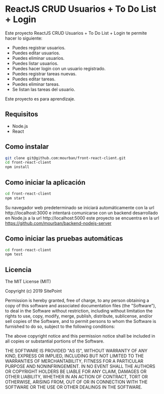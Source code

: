 # ReactJS CRUD Usuarios + To Do List + Login

Este proyecto ReactJS CRUD Usuarios + To Do List + Login te permite hacer lo siguiente:
  - Puedes registrar usuarios.
  - Puedes editar usuarios.
  - Puedes eliminar usuarios.
  - Puedes listar usuarios.
  - Puedes hacer login con un usuario registrado.
  - Puedes registrar tareas nuevas.
  - Puedes editar tareas.
  - Puedes eliminar tareas.
  - Se listan las tareas del usuario.

Este proyecto es para aprendizaje.

##  Requisitos

  - Node.js
  - React

##  Como instalar

```bash
git clone git@github.com:mourban/front-react-client.git
cd front-react-client
npm install
```

## Como iniciar la aplicación

```bash
cd front-react-client
npm start
```
Su navegador web predeterminado se iniciará automáticamente con la url http://localhost:3000 e intentará comunicarse con un backend desarrollado en Node.js a la url http://localhost:5000 este proyecto se encuentra en la url https://github.com/mourban/backend-nodejs-server

## Como iniciar las pruebas automáticas

```bash
cd front-react-client
npm test
```

## Licencia

The MIT License (MIT)

Copyright (c) 2019 SitePoint

Permission is hereby granted, free of charge, to any person obtaining a copy of this software and associated documentation files (the "Software"), to deal in the Software without restriction, including without limitation the rights to use, copy, modify, merge, publish, distribute, sublicense, and/or sell copies of the Software, and to permit persons to whom the Software is furnished to do so, subject to the following conditions:

The above copyright notice and this permission notice shall be included in all copies or substantial portions of the Software.

THE SOFTWARE IS PROVIDED "AS IS", WITHOUT WARRANTY OF ANY KIND, EXPRESS OR IMPLIED, INCLUDING BUT NOT LIMITED TO THE WARRANTIES OF MERCHANTABILITY, FITNESS FOR A PARTICULAR PURPOSE AND NONINFRINGEMENT. IN NO EVENT SHALL THE AUTHORS OR COPYRIGHT HOLDERS BE LIABLE FOR ANY CLAIM, DAMAGES OR OTHER LIABILITY, WHETHER IN AN ACTION OF CONTRACT, TORT OR OTHERWISE, ARISING FROM, OUT OF OR IN CONNECTION WITH THE SOFTWARE OR THE USE OR OTHER DEALINGS IN THE SOFTWARE.
